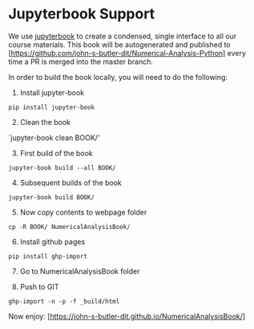<!-- #region -->
# Jupyterbook Support

We use [jupyterbook](https://jupyterbook.org/intro.html) to create a condensed,
single interface to all our course materials. This book will be autogenerated
and published to [https://github.com/john-s-butler-dit/Numerical-Analysis-Python] every time
a PR is merged into the master branch.

In order to build the book locally, you will need to do the following:

1. Install jupyter-book 

`pip install jupyter-book`


2. Clean the book


`jupyter-book clean BOOK/'

3. First build of the book

`jupyter-book build --all BOOK/`

4. Subsequent builds of the book

`jupyter-book build BOOK/`

5. Now copy contents to webpage folder

`cp -R BOOK/ NumericalAnalysisBook/`

6. Install github pages

`pip install ghp-import`


7. Go to NumericalAnalysisBook folder


8. Push to GIT

`ghp-import -n -p -f _build/html`

Now enjoy:
[https://john-s-butler-dit.github.io/NumericalAnalysisBook/]
<!-- #endregion -->

```python

```
